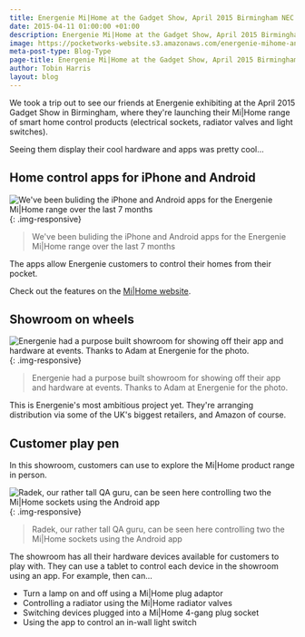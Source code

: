 ```yaml
---
title: Energenie Mi|Home at the Gadget Show, April 2015 Birmingham NEC
date: 2015-04-11 01:00:00 +01:00
description: Energenie Mi|Home at the Gadget Show, April 2015 Birmingham NEC
image: https://pocketworks-website.s3.amazonaws.com/energenie-mihome-android-scene.jpg
meta-post-type: Blog-Type
page-title: Energenie Mi|Home at the Gadget Show, April 2015 Birmingham NEC
author: Tobin Harris
layout: blog
---
```


We took a trip out to see our friends at Energenie exhibiting at the April 2015 Gadget Show in Birmingham, where they're launching their Mi&#124;Home range of smart home control products (electrical sockets, radiator valves and light switches).

Seeing them display their cool hardware and apps was pretty cool...

<!--more-->

## Home control apps for iPhone and Android

![We've been buliding the iPhone and Android apps for the Energenie Mi&#124;Home range over the last 7 months](https://pocketworks-website.s3.amazonaws.com/energenie-mihome-android-scene.jpg){: .img-responsive}

> We've been buliding the iPhone and Android apps for the Energenie Mi&#124;Home range over the last 7 months

The apps allow Energenie customers to control their homes from their pocket.

Check out the features on the [Mi&#124;Home website](https://energenie4u.co.uk/index.phpmihome/the_range).

## Showroom on wheels

![Energenie had a purpose built showroom for showing off their app and hardware at events. Thanks to Adam at Energenie for the photo.](https://pocketworks-website.s3.amazonaws.com/energenie-mi-home-booth-1.jpg){: .img-responsive}

> Energenie had a purpose built showroom for showing off their app and hardware at events. Thanks to Adam at Energenie for the photo.

This is Energenie's most ambitious project yet. They're arranging distribution via some of the UK's biggest retailers, and Amazon of course.

## Customer play pen

In this showroom, customers can use to explore the Mi&#124;Home product range in person.

![Radek, our rather tall QA guru, can be seen here controlling two the Mi&#124;Home sockets using the Android app](https://pocketworks-website.s3.amazonaws.com/energenie-mi-home-showroom.jpg){: .img-responsive}

> Radek, our rather tall QA guru, can be seen here controlling two the Mi&#124;Home sockets using the Android app

The showroom has all their hardware devices available for customers to play with. They can use a tablet to control each device in the showroom using an app. For example, then can...

* Turn a lamp on and off using a Mi&#124;Home plug adaptor
* Controlling a radiator using the Mi&#124;Home radiator valves
* Switching devices plugged into a Mi&#124;Home 4-gang plug socket
* Using the app to control an in-wall light switch

